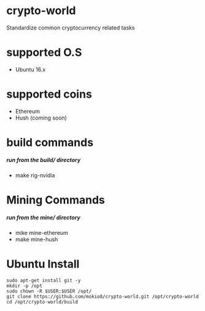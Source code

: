 # crypto-world
Standardize common cryptocurrency related tasks

# supported O.S
- Ubuntu 16.x

# supported coins
- Ethereum
- Hush (coming soon)

# build commands
##### run from the build/ directory
- make rig-nvidia

# Mining Commands
##### run from the mine/ directory
- mike mine-ethereum
- make mine-hush



# Ubuntu Install
```
sudo apt-get install git -y
mkdir -p /opt
sudo chown -R $USER:$USER /opt/
git clone https://github.com/mokio8/crypto-world.git /opt/crypto-world
cd /opt/crypto-world/build
```
